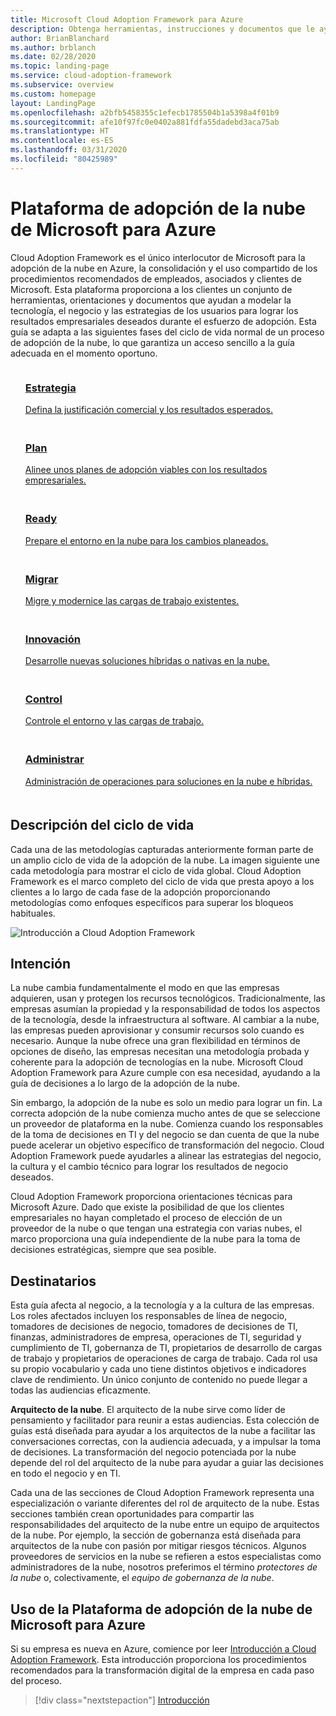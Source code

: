```yaml
---
title: Microsoft Cloud Adoption Framework para Azure
description: Obtenga herramientas, instrucciones y documentos que le ayuden a modelar las estrategias y a impulsar los resultados empresariales deseados en todas las fases del ciclo de vida de adopción de la nube.
author: BrianBlanchard
ms.author: brblanch
ms.date: 02/28/2020
ms.topic: landing-page
ms.service: cloud-adoption-framework
ms.subservice: overview
ms.custom: homepage
layout: LandingPage
ms.openlocfilehash: a2bfb5458355c1efecb1785504b1a5398a4f01b9
ms.sourcegitcommit: afe10f97fc0e0402a881fdfa55dadebd3aca75ab
ms.translationtype: HT
ms.contentlocale: es-ES
ms.lasthandoff: 03/31/2020
ms.locfileid: "80425989"
---
```

# <a name="microsoft-cloud-adoption-framework-for-azure"></a>Plataforma de adopción de la nube de Microsoft para Azure

Cloud Adoption Framework es el único interlocutor de Microsoft para la adopción de la nube en Azure, la consolidación y el uso compartido de los procedimientos recomendados de empleados, asociados y clientes de Microsoft. Esta plataforma proporciona a los clientes un conjunto de herramientas, orientaciones y documentos que ayudan a modelar la tecnología, el negocio y las estrategias de los usuarios para lograr los resultados empresariales deseados durante el esfuerzo de adopción. Esta guía se adapta a las siguientes fases del ciclo de vida normal de un proceso de adopción de la nube, lo que garantiza un acceso sencillo a la guía adecuada en el momento oportuno.

<!-- markdownlint-disable MD033 -->

<ul class="panelContent cardsF">
    <li style="display: flex; flex-direction: column;">
        <a href="./strategy/index.md">
            <div class="cardSize">
                <div class="cardPadding" style="padding-bottom:10px;">
                    <div class="card" style="padding-bottom:10px;">
                        <div class="cardImageOuter">
                            <div class="cardImage">
                                <img alt="" src="./_images/caf-strategy.png" data-linktype="external">
                            </div>
                        </div>
                        <div class="cardText" style="padding-left:0px;">
                            <h3>Estrategia</h3>
Defina la justificación comercial y los resultados esperados.
                        </div>
                    </div>
                </div>
            </div>
        </a>
    </li>
    <li style="display: flex; flex-direction: column;">
        <a href="./plan/index.md">
            <div class="cardSize">
                <div class="cardPadding" style="padding-bottom:10px;">
                    <div class="card" style="padding-bottom:10px;">
                        <div class="cardImageOuter">
                            <div class="cardImage">
                                <img alt="" src="./_images/caf-plan.png" data-linktype="external">
                            </div>
                        </div>
                        <div class="cardText" style="padding-left:0px;">
                            <h3>Plan</h3>
Alinee unos planes de adopción viables con los resultados empresariales.
                        </div>
                    </div>
                </div>
            </div>
        </a>
    </li>
    <li style="display: flex; flex-direction: column;">
        <a href="./ready/index.md">
            <div class="cardSize">
                <div class="cardPadding" style="padding-bottom:10px;">
                    <div class="card" style="padding-bottom:10px;">
                        <div class="cardImageOuter">
                            <div class="cardImage">
                                <img alt="" src="./_images/caf-ready.png" data-linktype="external">
                            </div>
                        </div>
                        <div class="cardText" style="padding-left:0px;">
                            <h3>Ready</h3>
Prepare el entorno en la nube para los cambios planeados.
                        </div>
                    </div>
                </div>
            </div>
        </a>
    </li>
    <li style="display: flex; flex-direction: column;">
        <a href="./migrate/index.md">
            <div class="cardSize">
                <div class="cardPadding" style="padding-bottom:10px;">
                    <div class="card" style="padding-bottom:10px;">
                        <div class="cardImageOuter">
                            <div class="cardImage">
                                <img alt="" src="./_images/caf-migrate.png" data-linktype="external">
                            </div>
                        </div>
                        <div class="cardText" style="padding-left:0px;">
                            <h3>Migrar</h3>
Migre y modernice las cargas de trabajo existentes.
                        </div>
                    </div>
                </div>
            </div>
        </a>
    </li>
    <li style="display: flex; flex-direction: column;">
        <a href="./innovate/index.md">
            <div class="cardSize">
                <div class="cardPadding" style="padding-bottom:10px;">
                    <div class="card" style="padding-bottom:10px;">
                        <div class="cardImageOuter">
                            <div class="cardImage">
                                <img alt="" src="./_images/caf-adopt.png" data-linktype="external">
                            </div>
                        </div>
                        <div class="cardText" style="padding-left:0px;">
                            <h3>Innovación</h3>
Desarrolle nuevas soluciones híbridas o nativas en la nube.
                        </div>
                    </div>
                </div>
            </div>
        </a>
    </li>
    <li style="display: flex; flex-direction: column;">
        <a href="./govern/index.md">
            <div class="cardSize">
                <div class="cardPadding" style="padding-bottom:10px;">
                    <div class="card" style="padding-bottom:10px;">
                        <div class="cardImageOuter">
                            <div class="cardImage">
                                <img alt="" src="./_images/caf-govern.png" data-linktype="external">
                            </div>
                        </div>
                        <div class="cardText" style="padding-left:0px;">
                            <h3>Control</h3>
Controle el entorno y las cargas de trabajo.
                        </div>
                    </div>
                </div>
            </div>
        </a>
    </li>
    <li style="display: flex; flex-direction: column;">
        <a href="./manage/index.md">
            <div class="cardSize">
                <div class="cardPadding" style="padding-bottom:10px;">
                    <div class="card" style="padding-bottom:10px;">
                        <div class="cardImageOuter">
                            <div class="cardImage">
                                <img alt="" src="./_images/caf-manage.png" data-linktype="external">
                            </div>
                        </div>
                        <div class="cardText" style="padding-left:0px;">
                            <h3>Administrar</h3>
Administración de operaciones para soluciones en la nube e híbridas.
                        </div>
                    </div>
                </div>
            </div>
        </a>
    </li>
</ul>

## <a name="understand-the-lifecycle"></a>Descripción del ciclo de vida

Cada una de las metodologías capturadas anteriormente forman parte de un amplio ciclo de vida de la adopción de la nube. La imagen siguiente une cada metodología para mostrar el ciclo de vida global. Cloud Adoption Framework es el marco completo del ciclo de vida que presta apoyo a los clientes a lo largo de cada fase de la adopción proporcionando metodologías como enfoques específicos para superar los bloqueos habituales.

![Introducción a Cloud Adoption Framework](./_images/caf-overview.png)

## <a name="intent"></a>Intención

La nube cambia fundamentalmente el modo en que las empresas adquieren, usan y protegen los recursos tecnológicos. Tradicionalmente, las empresas asumían la propiedad y la responsabilidad de todos los aspectos de la tecnología, desde la infraestructura al software. Al cambiar a la nube, las empresas pueden aprovisionar y consumir recursos solo cuando es necesario. Aunque la nube ofrece una gran flexibilidad en términos de opciones de diseño, las empresas necesitan una metodología probada y coherente para la adopción de tecnologías en la nube. Microsoft Cloud Adoption Framework para Azure cumple con esa necesidad, ayudando a la guía de decisiones a lo largo de la adopción de la nube.

Sin embargo, la adopción de la nube es solo un medio para lograr un fin. La correcta adopción de la nube comienza mucho antes de que se seleccione un proveedor de plataforma en la nube. Comienza cuando los responsables de la toma de decisiones en TI y del negocio se dan cuenta de que la nube puede acelerar un objetivo específico de transformación del negocio. Cloud Adoption Framework puede ayudarles a alinear las estrategias del negocio, la cultura y el cambio técnico para lograr los resultados de negocio deseados.

Cloud Adoption Framework proporciona orientaciones técnicas para Microsoft Azure. Dado que existe la posibilidad de que los clientes empresariales no hayan completado el proceso de elección de un proveedor de la nube o que tengan una estrategia con varias nubes, el marco proporciona una guía independiente de la nube para la toma de decisiones estratégicas, siempre que sea posible.

## <a name="intended-audience"></a>Destinatarios

Esta guía afecta al negocio, a la tecnología y a la cultura de las empresas. Los roles afectados incluyen los responsables de línea de negocio, tomadores de decisiones de negocio, tomadores de decisiones de TI, finanzas, administradores de empresa, operaciones de TI, seguridad y cumplimiento de TI, gobernanza de TI, propietarios de desarrollo de cargas de trabajo y propietarios de operaciones de carga de trabajo. Cada rol usa su propio vocabulario y cada uno tiene distintos objetivos e indicadores clave de rendimiento. Un único conjunto de contenido no puede llegar a todas las audiencias eficazmente.

**Arquitecto de la nube**. El arquitecto de la nube sirve como líder de pensamiento y facilitador para reunir a estas audiencias. Esta colección de guías está diseñada para ayudar a los arquitectos de la nube a facilitar las conversaciones correctas, con la audiencia adecuada, y a impulsar la toma de decisiones. La transformación del negocio potenciada por la nube depende del rol del arquitecto de la nube para ayudar a guiar las decisiones en todo el negocio y en TI.

Cada una de las secciones de Cloud Adoption Framework representa una especialización o variante diferentes del rol de arquitecto de la nube. Estas secciones también crean oportunidades para compartir las responsabilidades del arquitecto de la nube entre un equipo de arquitectos de la nube. Por ejemplo, la sección de gobernanza está diseñada para arquitectos de la nube con pasión por mitigar riesgos técnicos. Algunos proveedores de servicios en la nube se refieren a estos especialistas como administradores de la nube, nosotros preferimos el término _protectores de la nube_ o, colectivamente, el _equipo de gobernanza de la nube_.

## <a name="how-to-use-the-microsoft-cloud-adoption-framework-for-azure"></a>Uso de la Plataforma de adopción de la nube de Microsoft para Azure

Si su empresa es nueva en Azure, comience por leer [Introducción a Cloud Adoption Framework](./getting-started/migrate.md). Esta introducción proporciona los procedimientos recomendados para la transformación digital de la empresa en cada paso del proceso.

<!-- test:ignoreNextStep -->

> [!div class="nextstepaction"]
> [Introducción](./getting-started/migrate.md)
